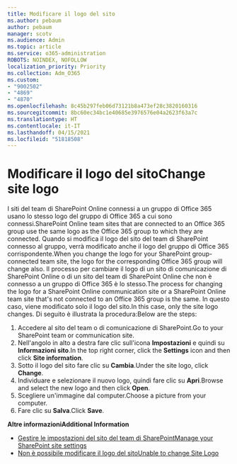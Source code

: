 ```yaml
---
title: Modificare il logo del sito
ms.author: pebaum
author: pebaum
manager: scotv
ms.audience: Admin
ms.topic: article
ms.service: o365-administration
ROBOTS: NOINDEX, NOFOLLOW
localization_priority: Priority
ms.collection: Adm_O365
ms.custom:
- "9002502"
- "4869"
- "4870"
ms.openlocfilehash: 8c45b297feb06d73121b8a473ef28c3820160316
ms.sourcegitcommit: 8bc60ec34bc1e40685e3976576e04a2623f63a7c
ms.translationtype: HT
ms.contentlocale: it-IT
ms.lasthandoff: 04/15/2021
ms.locfileid: "51818508"
---
```

# <a name="change-site-logo"></a><span data-ttu-id="d7f45-102">Modificare il logo del sito</span><span class="sxs-lookup"><span data-stu-id="d7f45-102">Change site logo</span></span>

<span data-ttu-id="d7f45-103">I siti del team di SharePoint Online connessi a un gruppo di Office 365 usano lo stesso logo del gruppo di Office 365 a cui sono connessi.</span><span class="sxs-lookup"><span data-stu-id="d7f45-103">SharePoint Online team sites that are connected to an Office 365 group use the same logo as the Office 365 group to which they are connected.</span></span> <span data-ttu-id="d7f45-104">Quando si modifica il logo del sito del team di SharePoint connesso al gruppo, verrà modificato anche il logo del gruppo di Office 365 corrispondente.</span><span class="sxs-lookup"><span data-stu-id="d7f45-104">When you change the logo for your SharePoint group-connected team site, the logo for the corresponding Office 365 group will change also.</span></span> <span data-ttu-id="d7f45-105">Il processo per cambiare il logo di un sito di comunicazione di SharePoint Online o di un sito del team di SharePoint Online che non è connesso a un gruppo di Office 365 è lo stesso.</span><span class="sxs-lookup"><span data-stu-id="d7f45-105">The process for changing the logo for a SharePoint Online communication site or a SharePoint Online team site that's not connected to an Office 365 group is the same.</span></span> <span data-ttu-id="d7f45-106">In questo caso, viene modificato solo il logo del sito.</span><span class="sxs-lookup"><span data-stu-id="d7f45-106">In this case, only the site logo changes.</span></span> <span data-ttu-id="d7f45-107">Di seguito è illustrata la procedura:</span><span class="sxs-lookup"><span data-stu-id="d7f45-107">Below are the steps:</span></span>

1. <span data-ttu-id="d7f45-108">Accedere al sito del team o di comunicazione di SharePoint.</span><span class="sxs-lookup"><span data-stu-id="d7f45-108">Go to your SharePoint team or communication site.</span></span>
2. <span data-ttu-id="d7f45-109">Nell'angolo in alto a destra fare clic sull'icona **Impostazioni** e quindi su **Informazioni sito**.</span><span class="sxs-lookup"><span data-stu-id="d7f45-109">In the top right corner, click the **Settings** icon and then click **Site information**.</span></span>
3. <span data-ttu-id="d7f45-110">Sotto il logo del sito fare clic su **Cambia**.</span><span class="sxs-lookup"><span data-stu-id="d7f45-110">Under the site logo, click **Change**.</span></span>
4. <span data-ttu-id="d7f45-111">Individuare e selezionare il nuovo logo, quindi fare clic su **Apri**.</span><span class="sxs-lookup"><span data-stu-id="d7f45-111">Browse and select the new logo and then click **Open**.</span></span>
5. <span data-ttu-id="d7f45-112">Scegliere un'immagine dal computer.</span><span class="sxs-lookup"><span data-stu-id="d7f45-112">Choose a picture from your computer.</span></span>
6. <span data-ttu-id="d7f45-113">Fare clic su **Salva**.</span><span class="sxs-lookup"><span data-stu-id="d7f45-113">Click **Save**.</span></span>

<span data-ttu-id="d7f45-114">**Altre informazioni**</span><span class="sxs-lookup"><span data-stu-id="d7f45-114">**Additional Information**</span></span>

- [<span data-ttu-id="d7f45-115">Gestire le impostazioni del sito del team di SharePoint</span><span class="sxs-lookup"><span data-stu-id="d7f45-115">Manage your SharePoint site settings</span></span>](https://support.office.com/article/manage-your-sharepoint-site-settings-8376034d-d0c7-446e-9178-6ab51c58df42)
- [<span data-ttu-id="d7f45-116">Non è possibile modificare il logo del sito</span><span class="sxs-lookup"><span data-stu-id="d7f45-116">Unable to change Site Logo</span></span>](https://docs.microsoft.com/sharepoint/troubleshoot/sites/error-when-changing-o365-site-logo)
